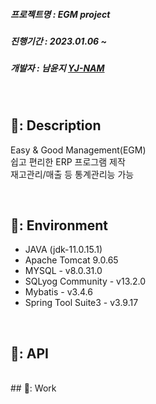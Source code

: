 ##### 프로젝트명 : EGM project
##### 진행기간 : 2023.01.06 ~ 
##### 개발자 : 남윤지 [YJ-NAM](https://github.com/YJ-NAM)

<br/>

## 🤖: Description
Easy & Good Management(EGM) <br/>
쉽고 편리한 ERP 프로그램 제작 <br/>
재고관리/매출 등 통계관리능 가능

<br/>

## 🤖: Environment

- JAVA (jdk-11.0.15.1)
- Apache Tomcat 9.0.65
- MYSQL - v8.0.31.0
- SQLyog Community - v13.2.0
- Mybatis - v3.4.6
- Spring Tool Suite3 - v3.9.17

<br/>

## 🤖: API

<br/>
## 🤖: Work




